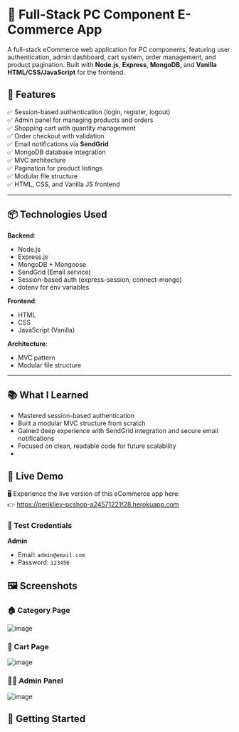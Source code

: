 # 🛒 Full-Stack PC Component E-Commerce App

A full-stack eCommerce web application for PC components, featuring user authentication, admin dashboard, cart system, order management, and product pagination. Built with **Node.js**, **Express**, **MongoDB**, and **Vanilla HTML/CSS/JavaScript** for the frontend.

## 🔧 Features

✅ Session-based authentication (login, register, logout)  
✅ Admin panel for managing products and orders  
✅ Shopping cart with quantity management  
✅ Order checkout with validation  
✅ Email notifications via **SendGrid**  
✅ MongoDB database integration  
✅ MVC architecture  
✅ Pagination for product listings  
✅ Modular file structure  
✅ HTML, CSS, and Vanilla JS frontend

---

## 📦 Technologies Used

**Backend**:
- Node.js
- Express.js
- MongoDB + Mongoose
- SendGrid (Email service)
- Session-based auth (express-session, connect-mongo)
- dotenv for env variables

**Frontend**:
- HTML
- CSS
- JavaScript (Vanilla)

**Architecture**:
- MVC pattern
- Modular file structure

---
## 📚 What I Learned

- Mastered session-based authentication
- Built a modular MVC structure from scratch
- Gained deep experience with SendGrid integration and secure email notifications
- Focused on clean, readable code for future scalability
- 
## 🚀 Live Demo

🖥️ Experience the live version of this eCommerce app here:  
👉 https://perikliev-pcshop-a24571221f28.herokuapp.com

### 🔑 Test Credentials

**Admin**
- Email: `admin@email.com`
- Password: `123456`
## 🖼️ Screenshots

### 🏠 Category Page
![image](https://github.com/user-attachments/assets/31c5b44b-a005-4f98-b01e-f82a2a5977de)

### 🛒 Cart Page
![image](https://github.com/user-attachments/assets/bbe9fb79-e73e-4838-92d8-40e4b83cc65e)

### 👨‍💼 Admin Panel
![image](https://github.com/user-attachments/assets/a63e3d4d-14ac-45eb-bf9f-2e6790c6a3f8)

## 🚀 Getting Started

